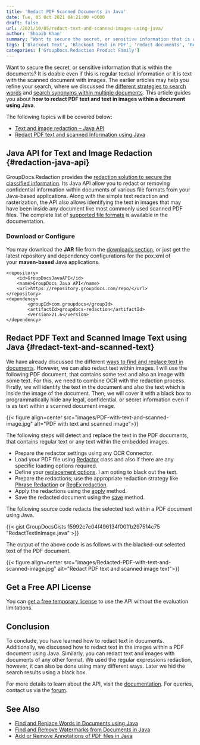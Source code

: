 ```yaml
---
title: 'Redact PDF Scanned Documents in Java'
date: Tue, 05 Oct 2021 04:21:00 +0000
draft: false
url: /2021/10/05/redact-text-and-scanned-images-using-java/
author: 'Shoaib Khan'
summary: "Want to secure the secret, or sensitive information that is within the documents? It is doable even if this is regular textual information or it is text with the scanned document with images. The earlier articles may help you refine your search, where we discussed the [different strategies to search words][1] and [search synonyms within multiple documents][2]. This article guides you about **how to redact PDF text and text in images within a document using Java**."
tags: ['Blackout Text', 'Blackout Text in PDF', 'redact documents', 'Redact in Java', 'Redact PDF files', 'Redact PDF in Java', 'Redact Text in Image', 'Redact Text in Java', 'Redact Text in PDF']
categories: ['GroupDocs.Redaction Product Family']
---
```


Want to secure the secret, or sensitive information that is within the documents? It is doable even if this is regular textual information or it is text with the scanned document with images. The earlier articles may help you refine your search, where we discussed the [different strategies to search words][3] and [search synonyms within multiple documents][4]. This article guides you about **how to redact PDF text and text in images within a document using Java**.

The following topics will be covered below:

*   [Text and image redaction – Java API][5]
*   [Redact PDF text and scanned Information using Java][6]

## Java API for Text and Image Redaction {#redaction-java-api}

GroupDocs.Redaction provides the [redaction solution to secure the classified information][7]. Its Java API allow you to redact or removing confidential information within documents of various file formats from your Java-based applications. Along with the simple text redaction and rasterization, the API also allows identifying the text in images that may have been inside any document like most commonly used scanned PDF files. The complete list of [supported file formats][8] is available in the documentation.

### Download or Configure

You may download the **JAR** file from the [downloads section][9], or just get the latest repository and dependency configurations for the pox.xml of your **maven-based** Java applications.

```
<repository>
	<id>GroupDocsJavaAPI</id>
	<name>GroupDocs Java API</name>
	<url>https://repository.groupdocs.com/repo/</url>
</repository>
<dependency>
        <groupId>com.groupdocs</groupId>
        <artifactId>groupdocs-redaction</artifactId>
        <version>21.6</version> 
</dependency>
```

## Redact PDF Text and Scanned Image Text using Java {#redact-text-and-scanned-text}

We have already discussed the different [ways to find and replace text in documents][10]. However, we can also redact text within images. I will use the following PDF document, that contains some text and also an image with some text. For this, we need to combine OCR with the redaction process. Firstly, we will identify the text in the document and also the text which is inside the image of the document. Then, we will cover it with a black box to programmatically hide any legal, confidential, or secret information even if is as text within a scanned document image.



{{< figure align=center src="images/PDF-with-text-and-scanned-image.jpg" alt="PDF with text and scanned image">}}


The following steps will detect and replace the text in the PDF documents, that contains regular text or any text within the embedded images.

*   Prepare the redactor settings using any OCR Connector.
*   Load your PDF file using [Redactor][11] class and also if there are any specific loading options required.
*   Define your [replacement options][12]. I am opting to black out the text.
*   Prepare the redactions; use the appropriate redaction strategy like [Phrase Redaction][13] or [RegEx redaction][14].
*   Apply the redactions using the [apply][15] method.
*   Save the redacted document using the [save][16] method.

The following source code redacts the selected text within a PDF document using Java.

{{< gist GroupDocsGists 15992c7e04f496134f00ffb297514c75 "RedactTextInImage.java" >}}

The output of the above code is as follows with the blacked-out selected text of the PDF document.



{{< figure align=center src="images/Redacted-PDF-with-text-and-scanned-image.jpg" alt="Redact PDF text and scanned image text">}}


## Get a Free API License

You can [get a free temporary license][17] to use the API without the evaluation limitations.

## Conclusion

To conclude, you have learned how to redact text in documents. Additionally, we discussed how to redact text in the images within a PDF document using Java. Similarly, you can redact text and images with documents of any other format. We used the regular expressions redaction, however, it can also be done using many different ways. Later we hid the search results using a black box.

For more details to learn about the API, visit the [documentation][18]. For queries, contact us via the [forum][19].

## See Also

*   [Find and Replace Words in Documents using Java][20]
*   [Find and Remove Watermarks from Documents in Java][21]
*   [Add or Remove Annotations of PDF files in Java][22]







[1]: https://blog.groupdocs.com/2021/09/01/find-and-replace-text-in-documents-using-java/
[2]: https://blog.groupdocs.com/2021/10/03/find-synonyms-in-multiple-files-using-java/
[3]: https://blog.groupdocs.com/2021/09/01/find-and-replace-text-in-documents-using-java/
[4]: https://blog.groupdocs.com/2021/10/03/find-synonyms-in-multiple-files-using-java/
[5]: #redaction-java-api
[6]: #redact-text-and-scanned-text
[7]: https://products.groupdocs.com/redaction/
[8]: https://docs.groupdocs.com/redaction/java/supported-document-formats/
[9]: https://downloads.groupdocs.com/redaction
[10]: https://blog.groupdocs.com/2021/09/01/find-and-replace-text-in-documents-using-java/
[11]: https://apireference.groupdocs.com/redaction/java/com.groupdocs.redaction/Redactor
[12]: https://apireference.groupdocs.com/redaction/java/com.groupdocs.redaction.redactions/ReplacementOptions
[13]: https://apireference.groupdocs.com/redaction/java/com.groupdocs.redaction.redactions/ExactPhraseRedaction
[14]: https://apireference.groupdocs.com/redaction/java/com.groupdocs.redaction.redactions/RegexRedaction
[15]: https://apireference.groupdocs.com/redaction/java/com.groupdocs.redaction/Redactor#apply(com.groupdocs.redaction.Redaction)
[16]: https://apireference.groupdocs.com/redaction/java/com.groupdocs.redaction/Redactor#save()
[17]: https://purchase.groupdocs.com/temporary-license
[18]: https://docs.groupdocs.com/redaction
[19]: https://forum.groupdocs.com/
[20]: https://blog.groupdocs.com/2021/09/01/find-and-replace-text-in-documents-using-java/
[21]: https://blog.groupdocs.com/2020/11/30/find-and-remove-watermarks-from-documents-in-java/
[22]: https://blog.groupdocs.com/2021/04/18/annotate-pdf-files-using-java/

